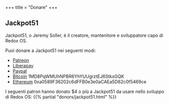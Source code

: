 +++
title = "Donare"
+++

## Jackpot51

Jackpot51, o Jeremy Soller, è il creatore, mantenitore e sviluppatore capo di Redox OS.

Puoi donare a Jackpot51 nei seguenti modi:

- [Patreon](https://www.patreon.com/redox_os)
- [Liberapay](https://liberapay.com/redox_os)
- [Paypal](https://www.paypal.me/redoxos)
- [Bitcoin](bitcoin:1MD8PqWMUhNPBR6YhYUUgrztEJ6StkxGQK) 1MD8PqWMUhNPBR6YhYUUgrztEJ6StkxGQK
- [Ethereum](ethereum:0xa0589F36202c6dFFB0e3e0aCAEa5D62c0f5469ce) 0xa0589F36202c6dFFB0e3e0aCAEa5D62c0f5469ce

I seguenti patron hanno donato $4 o più a Jackpot51 da usare nello sviluppo di Redox OS:
{{% partial "donors/jackpot51.html" %}}
